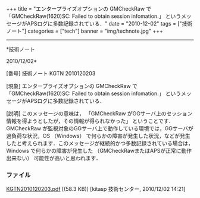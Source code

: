 ﻿+++
title = "エンタープライズオプションの GMCheckRaw で 「GMCheckRaw(1620)SC: Failed to obtain session infomation.」 というメッセージがAPSログに多数記録されている．"
date = "2010-12-02"
tags = ["技術ノート"]
categories = ["tech"]
banner = "img/technote.jpg"
+++

-----------------------------------------------------------------------------------------------------------------------------

*技術ノート

2010/12/02*


[番号]
技術ノート KGTN 2010120203

[現象]
エンタープライズオプションの GMCheckRaw で 「GMCheckRaw(1620)SC: Failed
to obtain session infomation.」
というメッセージがAPSログに多数記録されている．

[説明]
このメッセージの意味は， 「GMCheckRaw
がGGサーバ上のセッション情報を得ようとしたが，その情報が得られなかった」
ということです． GMCheckRaw
が監視対象のGGサーバ上で動作している環境では，GGサーバが過負荷な状況，OS
（Windows）
で何らかの障害が発生した状況，などが発生したと考えられます．このメッセージが継続的かつ多数記録されている場合は，
Windows で何らかの障害が発生した
（GMCheckRawまたはAPSが正常に動作出来ない） 可能性が高いと思われます．


### ファイル

 
 


[KGTN2010120203.pdf](http://techreport.kitasp.net/attachments/download/412/KGTN2010120203.pdf)
 [(58.3 KB)] [kitasp 技術センター, 2010/12/02
14:21]


 


 

